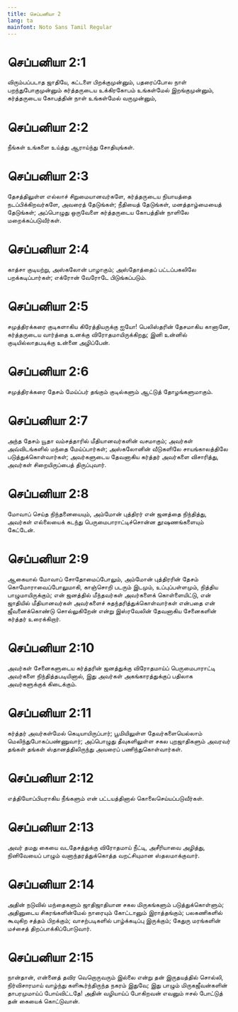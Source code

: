 ```yaml
---
title: செப்பனியா 2
lang: ta
mainfont: Noto Sans Tamil Regular
---
```


# செப்பனியா 2:1

விரும்பப்படாத ஜாதியே, கட்டளை பிறக்குமுன்னும், பதரைப்போல நாள் பறந்துபோகுமுன்னும் கர்த்தருடைய உக்கிரகோபம் உங்கள்மேல் இறங்குமுன்னும், கர்த்தருடைய கோபத்தின் நாள் உங்கள்மேல் வருமுன்னும்,

# செப்பனியா 2:2

நீங்கள் உங்களை உய்த்து ஆராய்ந்து சோதியுங்கள்.

# செப்பனியா 2:3

தேசத்திலுள்ள எல்லாச் சிறுமையானவர்களே, கர்த்தருடைய நியாயத்தை நடப்பிக்கிறவர்களே, அவரைத் தேடுங்கள்; நீதியைத் தேடுங்கள், மனத்தாழ்மையைத் தேடுங்கள்; அப்பொழுது ஒருவேளை கர்த்தருடைய கோபத்தின் நாளிலே மறைக்கப்படுவீர்கள்.

# செப்பனியா 2:4

காத்சா குடியற்று, அஸ்கலோன் பாழாகும்; அஸ்தோத்தைப் பட்டப்பகலிலே பறக்கடிப்பார்கள்; எக்ரோன் வேரோடே பிடுங்கப்படும்.

# செப்பனியா 2:5

சமுத்திரக்கரை குடிகளாகிய கிரேத்தியருக்கு ஐயோ! பெலிஸ்தரின் தேசமாகிய கானானே, கர்த்தருடைய வார்த்தை உனக்கு விரோதமாயிருக்கிறது; இனி உன்னில் குடியில்லாதபடிக்கு உன்னை அழிப்பேன்.

# செப்பனியா 2:6

சமுத்திரக்கரை தேசம் மேய்ப்பர் தங்கும் குடில்களும் ஆட்டுத் தோழங்களுமாகும்.

# செப்பனியா 2:7

அந்த தேசம் யூதா வம்சத்தாரில் மீதியானவர்களின் வசமாகும்; அவர்கள் அவ்விடங்களில் மந்தை மேய்ப்பார்கள்; அஸ்கலோனின் வீடுகளிலே சாயங்காலத்திலே படுத்துக்கொள்வார்கள்; அவர்களுடைய தேவனாகிய கர்த்தர் அவர்களை விசாரித்து, அவர்கள் சிறையிருப்பைத் திருப்புவார்.

# செப்பனியா 2:8

மோவாப் செய்த நிந்தனையையும், அம்மோன் புத்திரர் என் ஜனத்தை நிந்தித்து, அவர்கள் எல்லையைக் கடந்து பெருமைபாராட்டிச்சொன்ன தூஷணங்களையும் கேட்டேன்.

# செப்பனியா 2:9

ஆகையால் மோவாப் சோதோமைப்போலும், அம்மோன் புத்திரரின் தேசம் கொமோராவைப்போலுமாகி, காஞ்சொறி படரும் இடமும், உப்புப்பள்ளமும், நித்திய பாழுமாயிருக்கும்; என் ஜனத்தில் மீந்தவர்கள் அவர்களைக் கொள்ளையிட்டு, என் ஜாதியில் மீதியானவர்கள் அவர்களைச் சுதந்தரித்துக்கொள்வார்கள் என்பதை என் ஜீவனைக்கொண்டு சொல்லுகிறேன் என்று இஸ்ரவேலின் தேவனாகிய சேனைகளின் கர்த்தர் உரைக்கிறார்.

# செப்பனியா 2:10

அவர்கள் சேனைகளுடைய கர்த்தரின் ஜனத்துக்கு விரோதமாய்ப் பெருமைபாராட்டி அவர்களை நிந்தித்தபடியினால், இது அவர்கள் அகங்காரத்துக்குப் பதிலாக அவர்களுக்குக் கிடைக்கும்.

# செப்பனியா 2:11

கர்த்தர் அவர்கள்மேல் கெடியாயிருப்பார்; பூமியிலுள்ள தேவர்களையெல்லாம் மெலிந்துபோகப்பண்ணுவார்; அப்பொழுது தீவுகளிலுள்ள சகல புறஜாதிகளும் அவரவர் தங்கள் தங்கள் ஸ்தானத்திலிருந்து அவரைப் பணிந்துகொள்வார்கள்.

# செப்பனியா 2:12

எத்தியோப்பியராகிய நீங்களும் என் பட்டயத்தினால் கொலைசெய்யப்படுவீர்கள்.

# செப்பனியா 2:13

அவர் தமது கையை வடதேசத்துக்கு விரோதமாய் நீட்டி, அசீரியாவை அழித்து, நினிவேயைப் பாழும் வனாந்தரத்துக்கொத்த வறட்சியுமான ஸ்தலமாக்குவார்.

# செப்பனியா 2:14

அதின் நடுவில் மந்தைகளும் ஜாதிஜாதியான சகல மிருகங்களும் படுத்துக்கொள்ளும்; அதினுடைய சிகரங்களின்மேல் நாரையும் கோட்டானும் இராத்தங்கும்; பலகணிகளில் கூவுகிற சத்தம் பிறக்கும்; வாசற்படிகளில் பாழ்க்கடிப்பு இருக்கும்; கேதுரு மரங்களின் மச்சைத் திறப்பாக்கிப்போடுவார்.

# செப்பனியா 2:15

நான்தான், என்னைத் தவிர வெறொருவரும் இல்லை என்று தன் இருதயத்தில் சொல்லி, நிர்விசாரமாய் வாழ்ந்து களிகூர்ந்திருந்த நகரம் இதுவே; இது பாழும் மிருகஜீவன்களின் தாபரமுமாய்ப் போய்விட்டதே! அதின் வழியாய்ப் போகிறவன் எவனும் ஈசல் போட்டுத் தன் கையைக் கொட்டுவான்.

